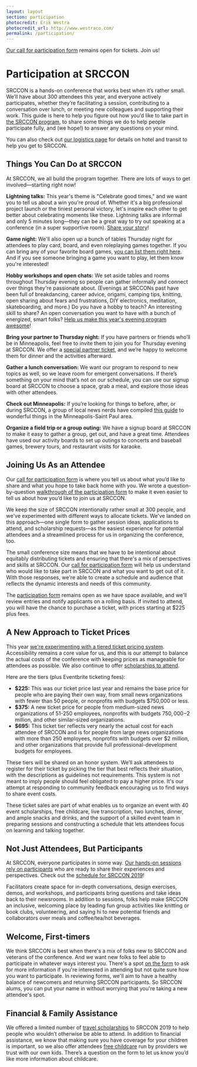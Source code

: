 ```yaml
---
layout: layout
section: participation
photocredit: Erik Westra
photocredit_url: http://www.westraco.com/
permalink: /participation/
---
```


<p class="big-lead"><a href="/participation/form/">Our call for participation form</a> remains open for tickets. Join us!</p>

# Participation at SRCCON

SRCCON is a hands-on conference that works best when it’s rather small. We’ll have about 300 attendees this year, and everyone actively participates, whether they’re facilitating a session, contributing to a conversation over lunch, or meeting new colleagues and supporting their work. This guide is here to help you figure out how you’d like to take part in [the SRCCON program](/program), to share some things we do to help people participate fully, and (we hope!) to answer any questions on your mind.

You can also check out [our logistics page](/logistics) for details on hotel and transit to help you get to SRCCON.

## Things You Can Do at SRCCON

At SRCCON, we all build the program together. There are lots of ways to get involved—starting right now!

**Lightning talks:** This year's theme is "Celebrate good times," and we want you to tell us about a win you're proud of. Whether it's a big professional project launch or the tiniest personal victory, let's inspire each other to get better about celebrating moments like these. Lightning talks are informal and only 5 minutes long—they can be a great way to try out speaking at a conference (in a super supportive room). [Share your story](https://docs.google.com/forms/d/e/1FAIpQLScUarPMJ2Ckz14sJfJ7JE5nJJBD6zPKCmRA_YkM2YU713hOxg/viewform)!

**Game night:** We'll also open up a bunch of tables Thursday night for attendees to play card, board, and even roleplaying games together. If you can bring any of your favorite board games, [you can list them right here](https://etherpad.opennews.org/p/2019-game-night). And if you see someone bringing a game you want to play, let them know you're interested!

**Hobby workshops and open chats:** We set aside tables and rooms throughout Thursday evening so people can gather informally and connect over things they're passionate about. (Evenings at SRCCONs past have been full of breakdancing, career advice, origami, camping tips, knitting, open sharing about fears and frustrations, DIY electronics, meditation, skateboarding, and more.) Do you have a hobby to teach? An interesting skill to share? An open conversation you want to have with a bunch of energized, smart folks? [Help us make this year's evening program awesome](https://docs.google.com/forms/d/e/1FAIpQLSdDTruyDOizKy-0j9ZDuwM0Bv1uMJI-lY0LWpxk_TmHfUZRAA/viewform)!

**Bring your partner to Thursday night:** If you have partners or friends who’ll be in Minneapolis, feel free to invite them to join you for Thursday evening at SRCCON. We offer a [special partner ticket](https://www.eventbrite.com/e/srccon-2019-tickets-61642701981?discount=partner), and we’re happy to welcome them for dinner and the activities afterward.

**Gather a lunch conversation:** We want our program to respond to new topics as well, so we leave room for emergent conversations. If there’s something on your mind that’s not on our schedule, you can use our signup board at SRCCON to choose a space, grab a meal, and explore those ideas with other attendees.

**Check out Minneapolis:** If you’re looking for things to before, after, or during SRCCON, a group of local news nerds have compiled [this guide](/local-guide) to wonderful things in the Minneapolis-Saint Paul area.

**Organize a field trip or a group outing:** We have a signup board at SRCCON to make it easy to gather a group, get out, and have a great time. Attendees have used our activity boards to set up outings to concerts and baseball games, brewery tours, and restaurant visits for karaoke.


## Joining Us As an Attendee

Our [call for participation form](/participation/form/) is where you tell us about what you’d like to share and what you hope to take back home with you. We wrote a question-by-question [walkthrough of the participation form](https://opennews.org/blog/srccon2019-participation-howto/) to make it even easier to tell us about how you’d like to join us at SRCCON.

We keep the size of SRCCON intentionally rather small at 300 people, and we've experimented with different ways to allocate tickets. We've landed on this approach—one single form to gather session ideas, applications to attend, and scholarship requests—as the easiest experience for potential attendees and a streamlined process for us in organizing the conference, too.

The small conference size means that we have to be intentional about equitably distributing tickets and ensuring that there's a mix of perspectives and skills at SRCCON. Our [call for participation form](/participation/form/) will help us understand who would like to take part in SRCCON and what you want to get out of it. With those responses, we're able to create a schedule and audience that reflects the dynamic interests and needs of this community.

The [participation form](/participation/form/) remains open as we have space available, and we'll review entries and notify applicants on a rolling basis. If invited to attend, you will have the chance to purchase a ticket, with prices starting at $225 plus fees.

## A New Approach to Ticket Prices

This year [we're experimenting with a tiered ticket pricing system](https://opennews.org/blog/srccon-2019-launch). Accessibility remains a core value for us, and this is our attempt to balance the actual costs of the conference with keeping prices as manageable for attendees as possible. We also continue to offer [scholarships to attend](/scholarships).

Here are the tiers (plus Eventbrite ticketing fees):

* **$225:** This was our ticket price last year and remains the base price for people who are paying their own way, from small news organizations with fewer than 50 people, or nonprofits with budgets $750,000 or less.
* **$375:** A new ticket price for people from medium-sized news organizations of 51-250 employees, nonprofits with budgets $750,000-$2 million, and other similar-sized organizations.
* **$695:** This ticket tier reflects very nearly the actual cost for each attendee of SRCCON and is for people from large news organizations with more than 250 employees, nonprofits with budgets over $2 million, and other organizations that provide full professional-development budgets for employees.

These tiers will be shared on an honor system. We’ll ask attendees to register for their ticket by picking the tier that best reflects their situation, with the descriptions as guidelines not requirements. This system is not meant to imply people should feel obligated to pay a higher price. It's our attempt at responding to community feedback encouraging us to find ways to share event costs.
 
These ticket sales are part of what enables us to organize an event with 40 event scholarships, free childcare, live transcription, two lunches, dinner, and ample snacks and drinks, and the support of a skilled event team in preparing sessions and constructing a schedule that lets attendees focus on learning and talking together. 

## Not Just Attendees, But Participants

At SRCCON, everyone participates in some way. [Our hands-on sessions rely on participants](/program) who are ready to share their experiences and perspectives. Check out the [schedule for SRCCON 2019](https://schedule.srccon.org)!

Facilitators create space for in-depth conversations, design exercises, demos, and workshops, and participants bring questions and take ideas back to their newsrooms. In addition to sessions, folks help make SRCCON an inclusive, welcoming place by leading fun group activities like knitting or book clubs, volunteering, and saying hi to new potential friends and collaborators over meals and coffee/tea/hot beverages.

## Welcome, First-timers

We think SRCCON is best when there's a mix of folks new to SRCCON and veterans of the conference. And we want new folks to feel able to participate in whatever ways interest you. There's a spot [on the form](/participation/form/) to ask for more information if you're interested in attending but not quite sure how you want to participate. In reviewing forms, we'll aim to have a healthy balance of newcomers and returning SRCCON participants. So SRCCON alums, you can put your name in without worrying that you're taking a new attendee's spot.

## Financial & Family Assistance

We offered a limited number of [travel scholarships](/scholarships) to SRCCON 2019 to help people who wouldn’t otherwise be able to attend. In addition to financial assistance, we know that making sure you have coverage for your children is important, so we also offer attendees [free childcare](/childcare) run by providers we trust with our own kids. There’s a question on the form to let us know you’d like more information about childcare.
